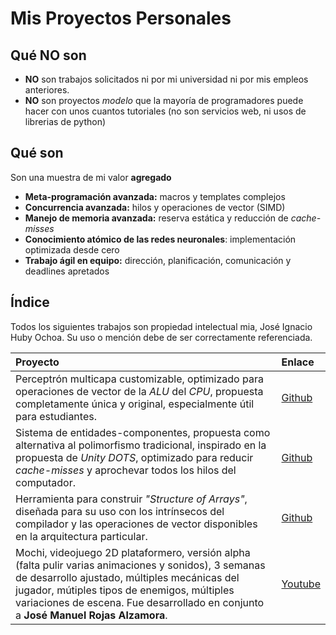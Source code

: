 # Mis Proyectos Personales

## Qué NO son

- **NO** son trabajos solicitados ni por mi universidad ni por mis empleos anteriores.
- **NO** son proyectos *modelo* que la mayoría de programadores puede hacer con unos cuantos tutoriales (no son servicios web, ni usos de librerias de python)

## Qué son

Son una muestra de mi valor **agregado**
- **Meta-programación avanzada:** macros y templates complejos
- **Concurrencia avanzada:** hilos y operaciones de vector (SIMD)
- **Manejo de memoria avanzada:** reserva estática y reducción de *cache-misses*
- **Conocimiento atómico de las redes neuronales**: implementación optimizada desde cero
- **Trabajo ágil en equipo:** dirección, planificación, comunicación y deadlines apretados
  
## Índice

Todos los siguientes trabajos son propiedad intelectual mia, José Ignacio Huby Ochoa. Su uso o mención debe de ser correctamente referenciada. 

| Proyecto | Enlace |
|:-------------- |:-------------- |
| Perceptrón multicapa customizable, optimizado para operaciones de vector de la *ALU* del *CPU*, propuesta completamente única y original, especialmente útil para estudiantes.  | [Github](https://github.com/nutax/simple_neural_network)        |
| Sistema de entidades-componentes, propuesta como alternativa al polimorfismo tradicional, inspirado en la propuesta de *Unity DOTS*, optimizado para reducir *cache-misses* y aprochevar todos los hilos del computador.         | [Github](https://github.com/nutax/DOTS_beginner)        |
| Herramienta para construir *"Structure of Arrays"*, diseñada para su uso con los intrínsecos del compilador y las operaciones de vector disponibles en la arquitectura particular.          | [Github](https://github.com/nutax/simd_db)        |
| Mochi, videojuego 2D plataformero, versión alpha (falta pulir varias animaciones y sonidos), 3 semanas de desarrollo ajustado, múltiples mecánicas del jugador, mútiples tipos de enemigos, múltiples variaciones de escena. Fue desarrollado en conjunto a **José Manuel Rojas Alzamora**.       | [Youtube](https://www.youtube.com/watch?v=_-wvX9KpQJ0)        |